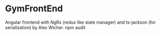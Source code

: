 # GymFrontEnd

Angular frontend with NgRx (redux like state manager) and ts-jackson (for serialization) by Alex Wicher.
npm audit
